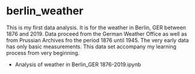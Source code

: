 # berlin_weather
This is my first data analysis. It is for the weather in Berlin, GER between 1876 and 2019. Data proceed from the German Weather Office as well as from Prussian Archives fro the period 1876 until 1945. The very early data has only basic measurements. This data set accompany my learning process from very beginning. 
- Analysis of  weather in Berlin_GER 1876-2019.ipynb
